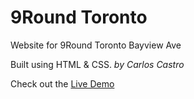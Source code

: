 # 9Round Toronto
Website for 9Round Toronto Bayview Ave

Built using HTML & CSS. 
*by Carlos Castro*

Check out the [Live Demo](https://carloscastromx.github.io/9roundtoronto/)
